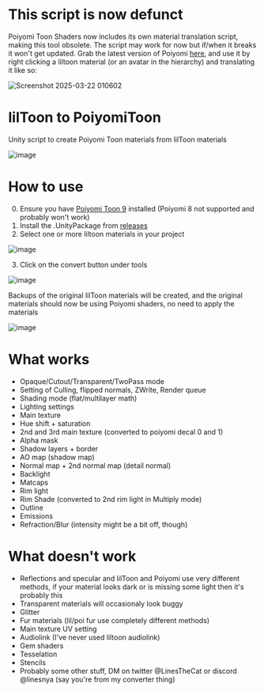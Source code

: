 # This script is now defunct

Poiyomi Toon Shaders now includes its own material translation script, making this tool obsolete. The script may work for now but if/when it breaks it won't get updated. Grab the latest version of Poiyomi [here](https://github.com/poiyomi/PoiyomiToonShader/releases), and use it by right clicking a liltoon material (or an avatar in the hierarchy) and translating it like so:

![Screenshot 2025-03-22 010602](https://github.com/user-attachments/assets/a5f9f5eb-3e82-4a8e-8ebb-9eecd098672e)

# lilToon to PoiyomiToon
Unity script to create Poiyomi Toon materials from lilToon materials

![image](https://github.com/LinesGuy/lilToonToPoiyomiToon/assets/60029482/8ad916ca-27dd-4a7c-a8d8-622bcfd0d814)


# How to use
0. Ensure you have [Poiyomi Toon 9](https://github.com/poiyomi/PoiyomiToonShader/releases/latest) installed (Poiyomi 8 not supported and probably won't work)
1. Install the .UnityPackage from [releases](https://github.com/LinesGuy/lilToonToPoiyomiToon/releases/)
2. Select one or more liltoon materials in your project
   
![image](https://github.com/LinesGuy/lilToonToPoiyomiToon/assets/60029482/a8e13d37-3e14-4021-a7bb-295a23530005)

3. Click on the convert button under tools

![image](https://github.com/LinesGuy/lilToonToPoiyomiToon/assets/60029482/ad91085b-7399-4487-b971-86f32ade80f9) 

Backups of the original lilToon materials will be created, and the original materials should now be using Poiyomi shaders, no need to apply the materials

![image](https://github.com/user-attachments/assets/15476b20-c743-4d7f-81c9-a846c1a5c9b2)


# What works

- Opaque/Cutout/Transparent/TwoPass mode
- Setting of Culling, flipped normals, ZWrite, Render queue
- Shading mode (flat/multilayer math)
- Lighting settings
- Main texture
- Hue shift + saturation
- 2nd and 3rd main texture (converted to poiyomi decal 0 and 1)
- Alpha mask
- Shadow layers + border
- AO map (shadow map)
- Normal map + 2nd normal map (detail normal)
- Backlight
- Matcaps
- Rim light
- Rim Shade (converted to 2nd rim light in Multiply mode)
- Outline
- Emissions
- Refraction/Blur (intensity might be a bit off, though)

# What doesn't work 
- Reflections and specular and lilToon and Poiyomi use very different methods, if your material looks dark or is missing some light then it's probably this
- Transparent materials will occasionaly look buggy
- Glitter
- Fur materials (lil/poi fur use completely different methods)
- Main texture UV setting
- Audiolink (I've never used liltoon audiolink)
- Gem shaders
- Tesselation
- Stencils
- Probably some other stuff, DM on twitter @LinesTheCat or discord @linesnya (say you're from my converter thing)
